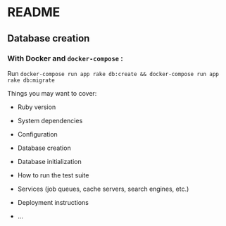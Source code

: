 # README

## Database creation

### With Docker and `docker-compose` :

Run 
```docker-compose run app rake db:create && docker-compose run app rake db:migrate```

Things you may want to cover:

* Ruby version

* System dependencies

* Configuration

* Database creation

* Database initialization

* How to run the test suite

* Services (job queues, cache servers, search engines, etc.)

* Deployment instructions

* ...
